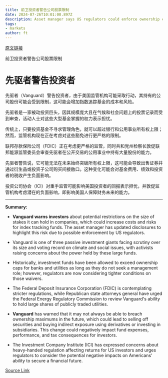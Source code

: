```yaml
---
title: 前卫投资者警告公司股票限制
date: 2024-07-26T10:01:00.897Z
description: Asset manager says US regulators could enforce ownership caps, raising costs for index-tracking funds
tags: 
- markets
author: ft
---
```


[原文链接](https://ft.com/content/031b715a-6dca-4132-b783-ba8852b7d6e5)

前卫投资者警告公司股票限制

# 先驱者警告投资者

先驱者（Vanguard）警告投资者，由于美国监管机构可能采取行动，其持有的公司股份可能会受到限制，这可能会增加指数追踪基金的成本和风险。

先驱者是一家被动投资巨头，因其规模庞大且在气候和社会问题上的投票记录而受到审查，活动人士对这些大型基金掌握的权力表示担忧。

传统上，只要投资基金不寻求管理角色，就可以超过银行和公用事业所有权上限；然而，监管机构现在正在考虑对这些豁免进行更严格的限制。

联邦存款保险公司（FDIC）正在考虑更严格的监管，同时共和党州检察长敦促联邦能源监管委员会审查先驱者在公开交易的公用事业中持有大量股份的能力。

先驱者警告说，它可能无法在未来始终突破所有权上限，这可能会导致出售证券并通过衍生品或投资子公司购买间接敞口。这种变化可能会对基金费用、绩效和投资者的税收产生负面影响。

投资公司协会（ICI）对重手监管可能影响美国投资者的回报表示担忧，并敦促监管机构考虑潜在的负面影响，即影响美国人保障财务未来的能力。

---

 **Summary:**  

- **Vanguard warns investors** about potential restrictions on the size of stakes it can hold in companies, which could increase costs and risks for index tracking funds. The asset manager has updated disclosures to highlight this risk due to possible enforcement by US regulators.

- Vanguard is one of three passive investment giants facing scrutiny over its size and voting record on climate and social issues, with activists raising concerns about the power held by these large funds.

- Historically, investment funds have been allowed to exceed ownership caps for banks and utilities as long as they do not seek a management role; however, regulators are now considering tighter conditions on those waivers.

- The Federal Deposit Insurance Corporation (FDIC) is contemplating stricter regulations, while Republican state attorneys general have urged the Federal Energy Regulatory Commission to review Vanguard's ability to hold large shares of publicly traded utilities.

- **Vanguard** has warned that it may not always be able to breach ownership maximums in the future, which could lead to selling off securities and buying indirect exposure using derivatives or investing in subsidiaries. This change could negatively impact fund expenses, performance, and tax consequences for investors.

- The Investment Company Institute (ICI) has expressed concerns about heavy-handed regulation affecting returns for US investors and urges regulators to consider the potential negative impacts on Americans' ability to secure a financial future.

[Source Link](https://ft.com/content/031b715a-6dca-4132-b783-ba8852b7d6e5)

